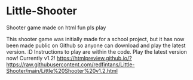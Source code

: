 # Little-Shooter
Shooter game made on html fun pls play

This shooter game was initially made for a school project, but it has now been made public on Github so anyone can download and play the latest version. :D
Instructions to play are within the code.
Play the latest version now! Currently v1.2!
https://htmlpreview.github.io/?https://raw.githubusercontent.com/redfintans/Little-Shooter/main/Little%20Shooter%20v1.2.html

